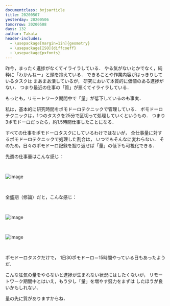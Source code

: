 ```yaml
---
documentclass: bxjsarticle
title: 20200507
yesterday: 20200506
tomorrow: 20200508
days: 132
author: Takala
header-includes:
  - \usepackage[margin=1in]{geometry}
  - \usepackage[ISO]{diffcoeff}
  - \usepackage{pxfonts}
---
```



昨今，まったく進捗がなくてイライラしている．
やる気がないとかでなく，純粋に「わかんねー」と頭を抱えている．
できることや作業内容がはっきりしているタスクは
まあまあ潰しているが，
研究において本質的に価値のある進捗がない．
つまり最近の仕事の「質」が悪くてイライラしている．



もっとも，リモートワーク期間中で「量」が低下しているのも事実．


私は，基本的に研究時間をポモドーロテクニックで管理している．
ポモドーロテクニックは，1つのタスクを25分で区切って処理していくというもの．
つまり3ポモドーロだったら，約1.5時間仕事したことになる．


すべての仕事をポモドーロタスクにしているわけではないが，
全仕事量に対するポモドーロテクニックで処理した割合は，
いつでもそんなに変わらない．
そのため，日々のポモドーロ記録を掘り返せば「量」の低下も可視化できる．



先週の仕事量はこんな感じ：

<br>

![image](https://i.imgur.com/lckBzPx.png)

<br>


全盛期（修論）だと，こんな感じ：

<br>

![image](https://i.imgur.com/OuydvP3.png)

<br>

![image](https://i.imgur.com/sk6i0my.png)

<br>


ポモドーロタスクだけで，
1日30ポモドーロ＝15時間やっている日もあったようだ．



こんな狂気の量をやらないと進捗が生まれない状況にはしたくないが，
リモートワーク期間中とはいえ，もう少し「量」を増やす努力をまずは
したほうが良いかもしれない．



量の先に質がありますからね．